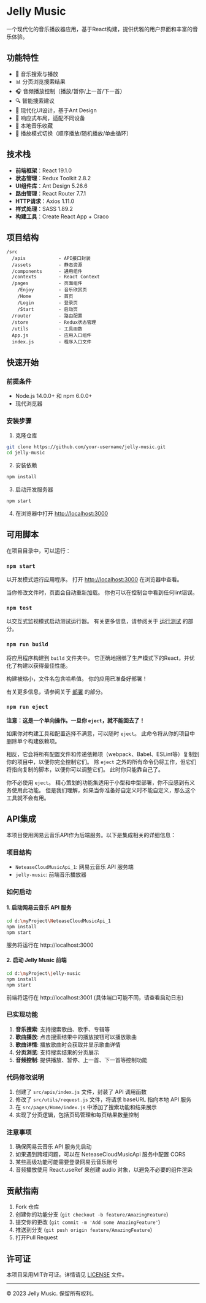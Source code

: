 # Jelly Music

一个现代化的音乐播放器应用，基于React构建，提供优雅的用户界面和丰富的音乐体验。

## 功能特性

- 🎵 音乐搜索与播放
- 📊 分页浏览搜索结果
- 🎧 音频播放控制（播放/暂停/上一首/下一首）
- 🔍 智能搜索建议
- 🎨 现代化UI设计，基于Ant Design
- 📱 响应式布局，适配不同设备
- 💾 本地音乐收藏
- 🔄 播放模式切换（顺序播放/随机播放/单曲循环）

## 技术栈

- **前端框架**：React 19.1.0
- **状态管理**：Redux Toolkit 2.8.2
- **UI组件库**：Ant Design 5.26.6
- **路由管理**：React Router 7.7.1
- **HTTP请求**：Axios 1.11.0
- **样式处理**：SASS 1.89.2
- **构建工具**：Create React App + Craco

## 项目结构

```
/src
  /apis            - API接口封装
  /assets          - 静态资源
  /components      - 通用组件
  /contexts        - React Context
  /pages           - 页面组件
    /Enjoy         - 音乐欣赏页
    /Home          - 首页
    /Login         - 登录页
    /Start         - 启动页
  /router          - 路由配置
  /store           - Redux状态管理
  /utils           - 工具函数
  App.js           - 应用入口组件
  index.js         - 程序入口文件
```

## 快速开始

### 前提条件

- Node.js 14.0.0+ 和 npm 6.0.0+
- 现代浏览器

### 安装步骤

1. 克隆仓库

```bash
git clone https://github.com/your-username/jelly-music.git
cd jelly-music
```

2. 安装依赖

```bash
npm install
```

3. 启动开发服务器

```bash
npm start
```

4. 在浏览器中打开 [http://localhost:3000](http://localhost:3000)

## 可用脚本

在项目目录中，可以运行：

### `npm start`

以开发模式运行应用程序。
打开 [http://localhost:3000](http://localhost:3000) 在浏览器中查看。

当你修改文件时，页面会自动重新加载。
你也可以在控制台中看到任何lint错误。

### `npm test`

以交互式监视模式启动测试运行器。
有关更多信息，请参阅关于 [运行测试](https://facebook.github.io/create-react-app/docs/running-tests) 的部分。

### `npm run build`

将应用程序构建到 `build` 文件夹中。
它正确地捆绑了生产模式下的React，并优化了构建以获得最佳性能。

构建被缩小，文件名包含哈希值。
你的应用已准备好部署！

有关更多信息，请参阅关于 [部署](https://facebook.github.io/create-react-app/docs/deployment) 的部分。

### `npm run eject`

**注意：这是一个单向操作。一旦你 `eject`，就不能回去了！**

如果你对构建工具和配置选择不满意，可以随时 `eject`。 此命令将从你的项目中删除单个构建依赖项。

相反，它会将所有配置文件和传递依赖项（webpack、Babel、ESLint等）复制到你的项目中，以便你完全控制它们。 除 `eject` 之外的所有命令仍将工作，但它们将指向复制的脚本，以便你可以调整它们。 此时你只能靠自己了。

你不必使用 `eject`。 精心策划的功能集适用于小型和中型部署，你不应感到有义务使用此功能。 但是我们理解，如果当你准备好自定义时不能自定义，那么这个工具就不会有用。

## API集成

本项目使用网易云音乐API作为后端服务。以下是集成相关的详细信息：

### 项目结构
- `NeteaseCloudMusicApi_1`: 网易云音乐 API 服务端
- `jelly-music`: 前端音乐播放器

### 如何启动

#### 1. 启动网易云音乐 API 服务
```bash
cd d:\myProject\NeteaseCloudMusicApi_1
npm install
npm start
```
服务将运行在 http://localhost:3000

#### 2. 启动 Jelly Music 前端
```bash
cd d:\myProject\jelly-music
npm install
npm start
```
前端将运行在 http://localhost:3001 (具体端口可能不同，请查看启动日志)

### 已实现功能
1. **音乐搜索**: 支持搜索歌曲、歌手、专辑等
2. **歌曲播放**: 点击搜索结果中的播放按钮可以播放歌曲
3. **歌曲详情**: 播放歌曲时会获取并显示歌曲详情
4. **分页浏览**: 支持搜索结果的分页展示
5. **音频控制**: 提供播放、暂停、上一首、下一首等控制功能

### 代码修改说明
1. 创建了 `src/apis/index.js` 文件，封装了 API 调用函数
2. 修改了 `src/utils/request.js` 文件，将请求 baseURL 指向本地 API 服务
3. 在 `src/pages/Home/index.js` 中添加了搜索功能和结果展示
4. 实现了分页逻辑，包括页码管理和每页结果数量控制

### 注意事项
1. 确保网易云音乐 API 服务先启动
2. 如果遇到跨域问题，可以在 NeteaseCloudMusicApi 服务中配置 CORS
3. 某些高级功能可能需要登录网易云音乐账号
4. 音频播放使用 React.useRef 来创建 audio 对象，以避免不必要的组件渲染

## 贡献指南

1. Fork 仓库
2. 创建你的功能分支 (`git checkout -b feature/AmazingFeature`)
3. 提交你的更改 (`git commit -m 'Add some AmazingFeature'`)
4. 推送到分支 (`git push origin feature/AmazingFeature`)
5. 打开Pull Request

## 许可证

本项目采用MIT许可证。详情请见 [LICENSE](LICENSE) 文件。

---

© 2023 Jelly Music. 保留所有权利。
